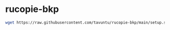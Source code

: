 # rucopie-bkp

```bash
wget https://raw.githubusercontent.com/tavuntu/rucopie-bkp/main/setup.sh && chmod +x setup.sh && ./setup.sh
```

